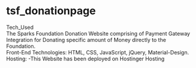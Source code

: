 # tsf_donationpage
Tech_Used<br>
The Sparks Foundation Donation Website comprising of Payment Gateway Integration for Donating specific amount of Money directly to the Foundation.<br>
Front-End Technologies: HTML, CSS, JavaScript, jQuery, Material-Design.<br>
Hosting: -This Website has been deployed on Hostinger Hosting<br>
